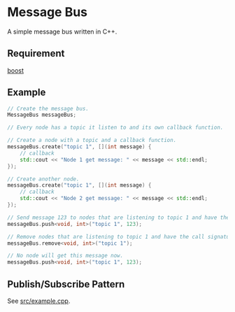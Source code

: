 # Message Bus

A simple message bus written in C++.

## Requirement

[boost](https://www.boost.org/)

## Example

``` cpp
// Create the message bus.
MessageBus messageBus;

// Every node has a topic it listen to and its own callback function.

// Create a node with a topic and a callback function.
messageBus.create("topic 1", [](int message) {
    // callback
    std::cout << "Node 1 get message: " << message << std::endl;
});

// Create another node.
messageBus.create("topic 1", [](int message) {
    // callback
    std::cout << "Node 2 get message: " << message << std::endl;
});

// Send message 123 to nodes that are listening to topic 1 and have the call signature void(int).
messageBus.push<void, int>("topic 1", 123);

// Remove nodes that are listening to topic 1 and have the call signature void(int).
messageBus.remove<void, int>("topic 1");

// No node will get this message now.
messageBus.push<void, int>("topic 1", 123);
```

## Publish/Subscribe Pattern

See [src/example.cpp](src/example.cpp).